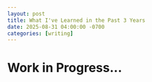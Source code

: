 ```yaml
---
layout: post
title: What I've Learned in the Past 3 Years
date: 2025-08-31 04:00:00 -0700
categories: [writing]
---
```


# Work in Progress...
